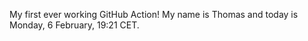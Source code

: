 My first ever working GitHub Action!
My name is Thomas and today is Monday, 6 February, 19:21 CET. 
